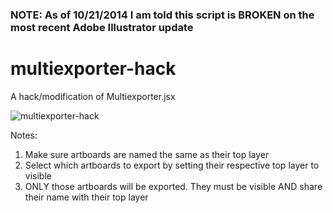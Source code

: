 ### NOTE: As of 10/21/2014 I am told this script is BROKEN on the most recent Adobe Illustrator update

multiexporter-hack
==================

A hack/modification of Multiexporter.jsx

![multiexporter-hack](http://i.imgur.com/oSNIPj0.png)

Notes:

1. Make sure artboards are named the same as their top layer
2. Select which artboards to export by setting their respective top layer to visible
3. ONLY those artboards will be exported. They must be visible AND share their name with their top layer

